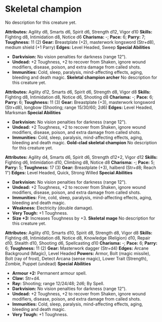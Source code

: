# Skeletal champion

No description for this creature yet.

**Attributes:** Agility d8, Smarts d6, Spirit d6, Strength d12, Vigor
d10
**Skills:** Fighting d8, Intimidation d8, Notice d6
**Charisma:** -; **Pace:** 6; **Parry:** 7; **Toughness:** 11 (2)
**Gear:** Breastplate (+2), masterwork longsword (Str+d8), medium shield
(+1 Parry)
**Edges:** Level Headed, Sweep
**Special Abilities**

- **Darkvision:** No vision penalties for darkness (range 12").
- **Undead:** +2 Toughness, +2 to recover from Shaken, ignore wound
modifiers, disease, poison, and extra damage from called shots.
- **Immunities:** Cold, sleep, paralysis, mind-affecting effects, aging,
bleeding and death magic.
**Skeletal champion archer**
No description for this creature yet.

**Attributes:** Agility d12, Smarts d6, Spirit d6, Strength d8, Vigor
d8
**Skills:** Fighting d8, Intimidation d8, Notice d6, Shooting d8
**Charisma:** -; **Pace:** 6; **Parry:** 6; **Toughness:** 11 (3)
**Gear:** Breastplate (+3), masterwork longsword (Str+d8), longbow
(Shooting; range 15/30/60; 2d6)
**Edges:** Level Headed, Marksman
**Special Abilities**

- **Darkvision:** No vision penalties for darkness (range 12").
- **Undead:** +2 Toughness, +2 to recover from Shaken, ignore wound
modifiers, disease, poison, and extra damage from called shots.
- **Immunities:** Cold, sleep, paralysis, mind-affecting effects, aging,
bleeding and death magic.
**Gold-clad skeletal champion**
No description for this creature yet.

**Attributes:** Agility d4, Smarts d6, Spirit d6, Strength d12+2, Vigor
d12
**Skills:** Fighting d6, Intimidation d10, Climbing d8, Notice d8
**Charisma:** -; **Pace:** 5; **Parry:** 5; **Toughness:** 17 (3)
**Gear:** Breastplate (+3), halberd (Str+d8; Reach 1")
**Edges:** Level Headed, Quick, Strong Willed
**Special Abilities**

- **Darkvision:** No vision penalties for darkness (range 12").
- **Undead:** +2 Toughness, +2 to recover from Shaken, ignore wound
modifiers, disease, poison, and extra damage from called shots.
- **Immunities:** Fire, cold, sleep, paralysis, mind-affecting effects,
aging, bleeding and death magic.
- **Weakness:** Electricity (double damage).
- **Very Tough:** +1 Toughness.
- **Size +3:** Increases Toughness by +3.
**Skeletal mage**
No description for this creature yet.

**Attributes:** Agility d10, Smarts d10, Spirit d8, Strength d8, Vigor
d8
**Skills:** Fighting d8, Intimidation d8, Notice d8, Knowledge
(Religion) d10, Repair d10, Stealth d10, Shooting d6, Spellcasting d10
**Charisma:** -; **Pace:** 6; **Parry:** 6; **Toughness:** 11 (2)
**Gear:** Masterwork dagger (Str+d4)
**Edges:** Arcane Background (Magic), Level Headed
**Powers:** Armor, Bolt (magic missile), Bolt (ray of frost), Detect
Arcana (sense magic), Lower Trait (Strength), Zombie, Puppet (undead)
**Special Abilities**

- **Armour +2:** Permanent armour spell.
- **Claw:** Str+d4.
- **Ray:** Shooting; range 12/24/48; 2d6; By Spell.
- **Darkvision:** No vision penalties for darkness (range 12").
- **Undead:** +2 Toughness, +2 to recover from Shaken, ignore wound
modifiers, disease, poison, and extra damage from called shots.
- **Immunities:** Cold, sleep, paralysis, mind-affecting effects, aging,
bleeding and death magic.
- **Very Tough:** +1 Toughness.
